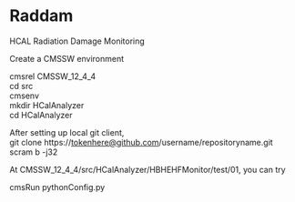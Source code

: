 # Raddam
HCAL Radiation Damage Monitoring

Create a CMSSW environment

cmsrel CMSSW_12_4_4\
cd src\
cmsenv\
mkdir HCalAnalyzer\
cd HCalAnalyzer

After setting up local git client, \
git clone https://tokenhere@github.com/username/repositoryname.git \
scram b -j32 

At CMSSW_12_4_4/src/HCalAnalyzer/HBHEHFMonitor/test/01, you can try

cmsRun pythonConfig.py
